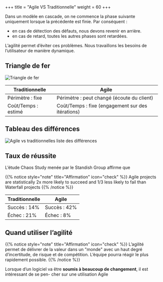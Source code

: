 +++
title = "Agile VS Traditionnelle"
weight = 60
+++

Dans un modèle en cascade, on ne commence la phase suivante uniquement lorsque la précédente est finie. Par conséquent :
- en cas de détection des défauts, nous devons revenir en arrière.
- en cas de retard, toutes les autres phases sont retardées.

L’agilité permet d’éviter ces problèmes. Nous travaillons les besoins de l’utilisateur de manière
dynamique.

## Triangle de fer

![Triangle de fer](../images/triangledefer.png)

| Traditionnelle      | Agile                                             |
| ------------------- | ------------------------------------------------- |
| Périmètre : fixe    | Périmètre : peut changé (écoute du client)        |
| Coût/Temps : estimé | Coût/Temps : fixe (engagement sur des itérations) |

## Tableau des différences
![Agile vs traditionnelles liste des différences](../images/agile_vs_trad.png)

## Taux de réussite
L’étude Chaos Study menée par le Standish Group affirme que

{{% notice style="note" title="Affirmation" icon="check" %}}
Agile projects are statistically 2x more likely to succeed and 1/3 less likely to fail than
Waterfall projects
{{% /notice %}}

| Traditionnelle | Agile        |
| -------------- | ------------ |
| Succès : 14%   | Succès : 42% |
| Échec : 21%    | Échec : 8%   |

## Quand utiliser l’agilité

{{% notice style="note" title="Affirmation" icon="check" %}}
L’agilité permet de délivrer de la valeur dans un "monde" avec un haut degré d’incertitude,
de risque et de compétition. L’équipe pourra réagir le plus rapidement possible.
{{% /notice %}}

Lorsque d’un logiciel va être **soumis à beaucoup de changement**, il est intéressant de se pen-
cher sur une utilisation Agile